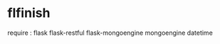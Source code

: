 # flfinish

require : flask
          flask-restful
          flask-mongoengine
          mongoengine
          datetime
